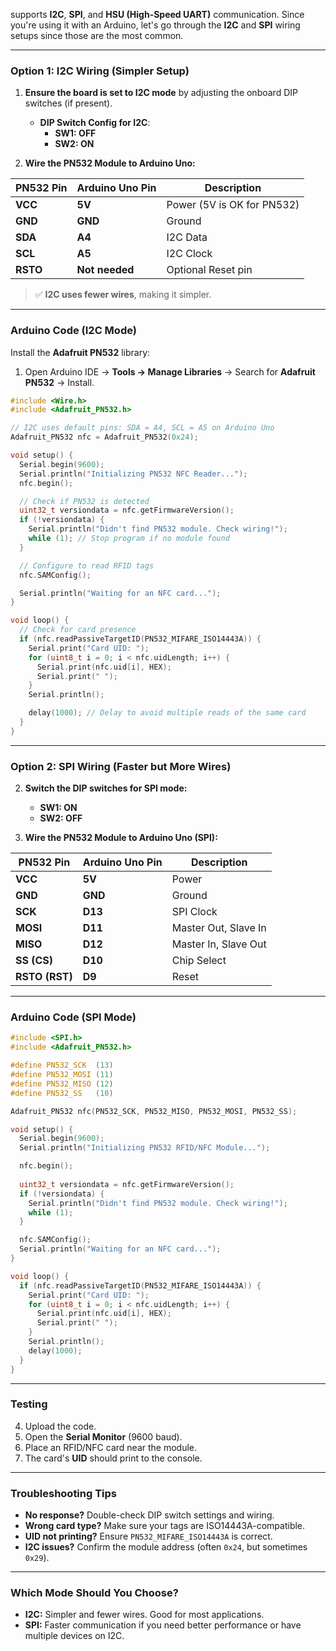 supports **I2C**, **SPI**, and **HSU (High-Speed UART)** communication. Since you're using it with an Arduino, let's go through the **I2C** and **SPI** wiring setups since those are the most common.

---

### **Option 1: I2C Wiring (Simpler Setup)**

1. **Ensure the board is set to I2C mode** by adjusting the onboard DIP switches (if present).
    
    - **DIP Switch Config for I2C**:
        - **SW1: OFF**
        - **SW2: ON**
2. **Wire the PN532 Module to Arduino Uno:**
    

|**PN532 Pin**|**Arduino Uno Pin**|**Description**|
|---|---|---|
|**VCC**|**5V**|Power (5V is OK for PN532)|
|**GND**|**GND**|Ground|
|**SDA**|**A4**|I2C Data|
|**SCL**|**A5**|I2C Clock|
|**RSTO**|**Not needed**|Optional Reset pin|

> ✅ **I2C uses fewer wires**, making it simpler.

---

### **Arduino Code (I2C Mode)**

Install the **Adafruit PN532** library:

1. Open Arduino IDE → **Tools → Manage Libraries** → Search for **Adafruit PN532** → Install.

```cpp
#include <Wire.h>
#include <Adafruit_PN532.h>

// I2C uses default pins: SDA = A4, SCL = A5 on Arduino Uno
Adafruit_PN532 nfc = Adafruit_PN532(0x24);

void setup() {
  Serial.begin(9600);
  Serial.println("Initializing PN532 NFC Reader...");
  nfc.begin();

  // Check if PN532 is detected
  uint32_t versiondata = nfc.getFirmwareVersion();
  if (!versiondata) {
    Serial.println("Didn't find PN532 module. Check wiring!");
    while (1); // Stop program if no module found
  }

  // Configure to read RFID tags
  nfc.SAMConfig();

  Serial.println("Waiting for an NFC card...");
}

void loop() {
  // Check for card presence
  if (nfc.readPassiveTargetID(PN532_MIFARE_ISO14443A)) {
    Serial.print("Card UID: ");
    for (uint8_t i = 0; i < nfc.uidLength; i++) {
      Serial.print(nfc.uid[i], HEX);
      Serial.print(" ");
    }
    Serial.println();

    delay(1000); // Delay to avoid multiple reads of the same card
  }
}

```

---

### **Option 2: SPI Wiring (Faster but More Wires)**

2. **Switch the DIP switches for SPI mode:**
    
    - **SW1: ON**
    - **SW2: OFF**
3. **Wire the PN532 Module to Arduino Uno (SPI):**
    

|**PN532 Pin**|**Arduino Uno Pin**|**Description**|
|---|---|---|
|**VCC**|**5V**|Power|
|**GND**|**GND**|Ground|
|**SCK**|**D13**|SPI Clock|
|**MOSI**|**D11**|Master Out, Slave In|
|**MISO**|**D12**|Master In, Slave Out|
|**SS (CS)**|**D10**|Chip Select|
|**RSTO (RST)**|**D9**|Reset|

---

### **Arduino Code (SPI Mode)**

```cpp
#include <SPI.h>
#include <Adafruit_PN532.h>

#define PN532_SCK  (13)
#define PN532_MOSI (11)
#define PN532_MISO (12)
#define PN532_SS   (10)

Adafruit_PN532 nfc(PN532_SCK, PN532_MISO, PN532_MOSI, PN532_SS);

void setup() {
  Serial.begin(9600);
  Serial.println("Initializing PN532 RFID/NFC Module...");

  nfc.begin();
  
  uint32_t versiondata = nfc.getFirmwareVersion();
  if (!versiondata) {
    Serial.println("Didn't find PN532 module. Check wiring!");
    while (1);
  }

  nfc.SAMConfig();
  Serial.println("Waiting for an NFC card...");
}

void loop() {
  if (nfc.readPassiveTargetID(PN532_MIFARE_ISO14443A)) {
    Serial.print("Card UID: ");
    for (uint8_t i = 0; i < nfc.uidLength; i++) {
      Serial.print(nfc.uid[i], HEX);
      Serial.print(" ");
    }
    Serial.println();
    delay(1000);
  }
}

```

---

### **Testing**

4. Upload the code.
5. Open the **Serial Monitor** (9600 baud).
6. Place an RFID/NFC card near the module.
7. The card's **UID** should print to the console.

---

### **Troubleshooting Tips**

- **No response?** Double-check DIP switch settings and wiring.
- **Wrong card type?** Make sure your tags are ISO14443A-compatible.
- **UID not printing?** Ensure `PN532_MIFARE_ISO14443A` is correct.
- **I2C issues?** Confirm the module address (often `0x24`, but sometimes `0x29`).

---

### **Which Mode Should You Choose?**

- **I2C:** Simpler and fewer wires. Good for most applications.
- **SPI:** Faster communication if you need better performance or have multiple devices on I2C.